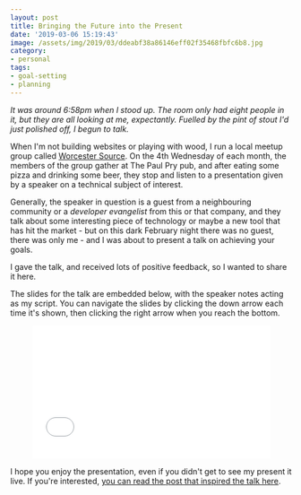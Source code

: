 ```yaml
---
layout: post
title: Bringing the Future into the Present
date: '2019-03-06 15:19:43'
image: /assets/img/2019/03/ddeabf38a86146eff02f35468fbfc6b8.jpg
category: 
- personal
tags: 
- goal-setting
- planning
---
```


<p class="intro"><em><span class="dropcap">I</span>t was around 6:58pm when I stood up. The room only had eight people in it, but they are all looking at me, expectantly. Fuelled by the pint of stout I'd just polished off, I begun to talk.</em></p>

When I'm not building websites or playing with wood, I run a local meetup group called [Worcester Source](http://worcestersource.club). On the 4th Wednesday of each month, the members of the group gather at The Paul Pry pub, and after eating some pizza and drinking some beer, they stop and listen to a presentation given by a speaker on a technical subject of interest. 

Generally, the speaker in question is a guest from a neighbouring community or a _developer evangelist_ from this or that company, and they talk about some interesting piece of technology or maybe a new tool that has hit the market - but on this dark February night there was no guest, there was only me - and I was about to present a talk on achieving your goals.

I gave the talk, and received lots of positive feedback, so I wanted to share it here.

The slides for the talk are embedded below, with the speaker notes acting as my script. You can navigate the slides by clicking the down arrow each time it's shown, then clicking the right arrow when you reach the bottom.

<figure>
  <style>.embed-container { position: relative; padding-bottom: 56.25%; height: 0; overflow: hidden; max-width: 100%; } .embed-container iframe, .embed-container object, .embed-container embed { position: absolute; top: 0; left: 0; width: 100%; height: 100%; }</style><div class='embed-container'><iframe src='//slides.com/limeblast/bringing-the-future-into-the-present/embed' width='576' height='420' scrolling='no' frameborder='0' webkitallowfullscreen mozallowfullscreen allowfullscreen></iframe></div>
</figure>

I hope you enjoy the presentation, even if you didn't get to see my present it live. If you're interested, [you can read the post that inspired the talk here](/2019/01/15/my-goals-are-in-sight/).
